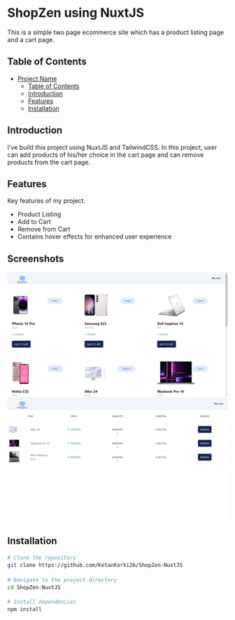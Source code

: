 # ShopZen using NuxtJS

This is a simple two page ecommerce site which has a product listing page and a cart page.

## Table of Contents

- [Project Name](#ShopZen-using-NuxtJS)
  - [Table of Contents](#table-of-contents)
  - [Introduction](#introduction)
  - [Features](#features)
  - [Installation](#installation)

## Introduction

I've build this project using NuxtJS and TailwindCSS. In this project, user can add products of his/her choice in the cart page and can remove products from the cart page.

## Features

Key features of my project.

- Product Listing
- Add to Cart
- Remove from Cart
- Contains hover effects for enhanced user experience

## Screenshots


![Screenshot 1](screenshots/screenshot1.png)
![Screenshot 2](screenshots/screenshot2.png)

## Installation

```bash
# Clone the repository
git clone https://github.com/KetanKarki26/ShopZen-NuxtJS

# Navigate to the project directory
cd ShopZen-NuxtJS

# Install dependencies
npm install
```
